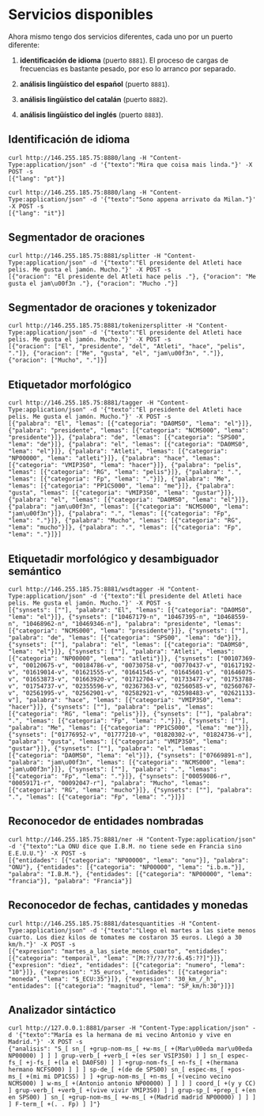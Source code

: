 # Servicios disponibles

Ahora mismo tengo dos servicios diferentes, cada uno por un puerto diferente:

1. **identificación de idioma** (puerto `8881`). El proceso de cargas de frecuencias es bastante pesado, por eso lo arranco por separado.

2. **análisis lingüístico del español** (puerto `8881`).

3. **análisis lingüístico del catalán** (puerto `8882`).

4. **análisis lingüístico del inglés** (puerto `8883`).




## Identificación de idioma

    curl http://146.255.185.75:8880/lang -H "Content-Type:application/json" -d '{"texto":"Mira que coisa mais linda."}' -X POST -s
    [{"lang": "pt"}]

    curl http://146.255.185.75:8880/lang -H "Content-Type:application/json" -d '{"texto":"Sono appena arrivato da Milan."}' -X POST -s 
    [{"lang": "it"}]


## Segmentador de oraciones

    curl http://146.255.185.75:8881/splitter -H "Content-Type:application/json" -d '{"texto":"El presidente del Atleti hace pelis. Me gusta el jamón. Mucho."}' -X POST -s
    [{"oracion": "El presidente del Atleti hace pelis ."}, {"oracion": "Me gusta el jam\u00f3n ."}, {"oracion": "Mucho ."}]


## Segmentador de oraciones y tokenizador

    curl http://146.255.185.75:8881/tokenizersplitter -H "Content-Type:application/json" -d '{"texto":"El presidente del Atleti hace pelis. Me gusta el jamón. Mucho."}' -X POST -s
    [{"oracion": ["El", "presidente", "del", "Atleti", "hace", "pelis", "."]}, {"oracion": ["Me", "gusta", "el", "jam\u00f3n", "."]}, {"oracion": ["Mucho", "."]}]


## Etiquetador morfológico

    curl http://146.255.185.75:8881/tagger -H "Content-Type:application/json" -d '{"texto":"El presidente del Atleti hace pelis. Me gusta el jamón. Mucho."}' -X POST -s
    [{"palabra": "El", "lemas": [{"categoria": "DA0MS0", "lema": "el"}]}, {"palabra": "presidente", "lemas": [{"categoria": "NCMS000", "lema": "presidente"}]}, {"palabra": "de", "lemas": [{"categoria": "SPS00", "lema": "de"}]}, {"palabra": "el", "lemas": [{"categoria": "DA0MS0", "lema": "el"}]}, {"palabra": "Atleti", "lemas": [{"categoria": "NP00000", "lema": "atleti"}]}, {"palabra": "hace", "lemas": [{"categoria": "VMIP3S0", "lema": "hacer"}]}, {"palabra": "pelis", "lemas": [{"categoria": "RG", "lema": "pelis"}]}, {"palabra": ".", "lemas": [{"categoria": "Fp", "lema": "."}]}, {"palabra": "Me", "lemas": [{"categoria": "PP1CS000", "lema": "me"}]}, {"palabra": "gusta", "lemas": [{"categoria": "VMIP3S0", "lema": "gustar"}]}, {"palabra": "el", "lemas": [{"categoria": "DA0MS0", "lema": "el"}]}, {"palabra": "jam\u00f3n", "lemas": [{"categoria": "NCMS000", "lema": "jam\u00f3n"}]}, {"palabra": ".", "lemas": [{"categoria": "Fp", "lema": "."}]}, {"palabra": "Mucho", "lemas": [{"categoria": "RG", "lema": "mucho"}]}, {"palabra": ".", "lemas": [{"categoria": "Fp", "lema": "."}]}]


## Etiquetadir morfológico y desambiguador semántico

    curl http://146.255.185.75:8881/wsdtagger -H "Content-Type:application/json" -d '{"texto":"El presidente del Atleti hace pelis. Me gusta el jamón. Mucho."}' -X POST -s
    [{"synsets": [""], "palabra": "El", "lemas": [{"categoria": "DA0MS0", "lema": "el"}]}, {"synsets": ["10467179-n", "10467395-n", "10468559-n", "10468962-n", "10469346-n"], "palabra": "presidente", "lemas": [{"categoria": "NCMS000", "lema": "presidente"}]}, {"synsets": [""], "palabra": "de", "lemas": [{"categoria": "SPS00", "lema": "de"}]}, {"synsets": [""], "palabra": "el", "lemas": [{"categoria": "DA0MS0", "lema": "el"}]}, {"synsets": [""], "palabra": "Atleti", "lemas": [{"categoria": "NP00000", "lema": "atleti"}]}, {"synsets": ["00107369-v", "00120675-v", "00184786-v", "00730758-v", "00770437-v", "01617192-v", "01619014-v", "01621555-v", "01641545-v", "01645601-v", "01646075-v", "01653873-v", "01663920-v", "01712704-v", "01733477-v", "01753788-v", "01754737-v", "02355596-v", "02367363-v", "02560585-v", "02560767-v", "02561995-v", "02562901-v", "02582921-v", "02598483-v", "02621133-v"], "palabra": "hace", "lemas": [{"categoria": "VMIP3S0", "lema": "hacer"}]}, {"synsets": [""], "palabra": "pelis", "lemas": [{"categoria": "RG", "lema": "pelis"}]}, {"synsets": [""], "palabra": ".", "lemas": [{"categoria": "Fp", "lema": "."}]}, {"synsets": [""], "palabra": "Me", "lemas": [{"categoria": "PP1CS000", "lema": "me"}]}, {"synsets": ["01776952-v", "01777210-v", "01820302-v", "01824736-v"], "palabra": "gusta", "lemas": [{"categoria": "VMIP3S0", "lema": "gustar"}]}, {"synsets": [""], "palabra": "el", "lemas": [{"categoria": "DA0MS0", "lema": "el"}]}, {"synsets": ["07669891-n"], "palabra": "jam\u00f3n", "lemas": [{"categoria": "NCMS000", "lema": "jam\u00f3n"}]}, {"synsets": [""], "palabra": ".", "lemas": [{"categoria": "Fp", "lema": "."}]}, {"synsets": ["00059086-r", "00059171-r", "00092047-r"], "palabra": "Mucho", "lemas": [{"categoria": "RG", "lema": "mucho"}]}, {"synsets": [""], "palabra": ".", "lemas": [{"categoria": "Fp", "lema": "."}]}]


## Reconocedor de entidades nombradas

    curl http://146.255.185.75:8881/ner -H "Content-Type:application/json" -d '{"texto":"La ONU dice que I.B.M. no tiene sede en Francia sino E.E.U.U."}' -X POST -s 
    [{"entidades": [{"categoria": "NP00000", "lema": "onu"}], "palabra": "ONU"}, {"entidades": [{"categoria": "NP00000", "lema": "i.b.m."}], "palabra": "I.B.M."}, {"entidades": [{"categoria": "NP00000", "lema": "francia"}], "palabra": "Francia"}]


## Reconocedor de fechas, cantidades y monedas

    curl http://146.255.185.75:8881/datesquantities -H "Content-Type:application/json" -d '{"texto":"Llego el martes a las siete menos cuarto. Los diez kilos de tomates me costaron 35 euros. Llegó a 30 km/h."}' -X POST -s
    [{"expresion": "martes_a_las_siete_menos_cuarto", "entidades": [{"categoria": "temporal", "lema": "[M:??/??/??:6.45:??]"}]}, {"expresion": "diez", "entidades": [{"categoria": "numero", "lema": "10"}]}, {"expresion": "35_euros", "entidades": [{"categoria": "moneda", "lema": "$_ECU:35"}]}, {"expresion": "30_km_/_h", "entidades": [{"categoria": "magnitud", "lema": "SP_km/h:30"}]}]


## Analizador sintáctico

    curl http://127.0.0.1:8881/parser -H "Content-Type:application/json" -d '{"texto":"María es la hermana de mi vecino Antonio y vive en Madrid."}' -X POST -s
    {"analisis": "S_[ sn_[ +grup-nom-ms_[ +w-ms_[ +(Mar\u00eda mar\u00eda NP00000) ] ] ] grup-verb_[ +verb_[ +(es ser VSIP3S0) ] ] sn_[ espec-fs_[ +j-fs_[ +(la el DA0FS0) ] ] +grup-nom-fs_[ +n-fs_[ +(hermana hermano NCFS000) ] ] ] sp-de_[ +(de de SPS00) sn_[ espec-ms_[ +pos-ms_[ +(mi mi DP1CSS) ] ] +grup-nom-ms_[ +n-ms_[ +(vecino vecino NCMS000) ] w-ms_[ +(Antonio antonio NP00000) ] ] ] ] coord_[ +(y y CC) ] grup-verb_[ +verb_[ +(vive vivir VMIP3S0) ] ] grup-sp_[ +prep_[ +(en en SPS00) ] sn_[ +grup-nom-ms_[ +w-ms_[ +(Madrid madrid NP00000) ] ] ] ] F-term_[ +(. . Fp) ] ]"}


